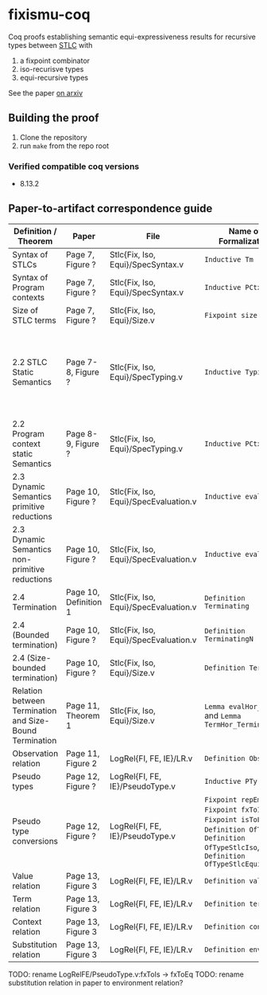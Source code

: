 # fixismu-coq
Coq proofs establishing semantic equi-expressiveness results for recursive types between [STLC] with
1. a fixpoint combinator
2. iso-recurisve types
3. equi-recursive types

See the paper [on arxiv][arxiv]

[arxiv]: https://arxiv.org/abs/2010.10859
[STLC]: https://en.wikipedia.org/wiki/Simply_typed_lambda_calculus

## Building the proof

1. Clone the repository
2. run `make` from the repo root

### Verified compatible coq versions
- 8.13.2

## Paper-to-artifact correspondence guide

| Definition / Theorem | Paper | File | Name of Formalization | Notation |
|---|---|---|---|---|
| Syntax of STLCs | Page 7, Figure ? | Stlc{Fix, Iso, Equi}/SpecSyntax.v | `Inductive Tm` |  |
| Syntax of Program contexts | Page 7, Figure ? | Stlc{Fix, Iso, Equi}/SpecSyntax.v | `Inductive PCtx` |  |
| Size of STLC terms | Page 7, Figure ? | Stlc{Fix, Iso, Equi}/Size.v | `Fixpoint size` |  |
| 2.2 STLC Static Semantics | Page 7-8, Figure ? | Stlc{Fix, Iso, Equi}/SpecTyping.v | `Inductive Typing` | `⟪  Γ `?`⊢ t : T  ⟫` where ? is either the empty string, i, or e for STLC `Fix`, `Iso`, or `Equi` respectively |
| 2.2 Program context static Semantics | Page 8-9, Figure ? | Stlc{Fix, Iso, Equi}/SpecTyping.v | `Inductive PCtxTyping` | `⟪ `?`⊢ C : Γ₀ , τ₀ → Γ , τ ⟫`, with ? as above
| 2.3 Dynamic Semantics primitive reductions | Page 10, Figure ? | Stlc{Fix, Iso, Equi}/SpecEvaluation.v | `Inductive eval₀` | `t₁ -->₀ t₂` |
| 2.3 Dynamic Semantics non-primitive reductions | Page 10, Figure ? | Stlc{Fix, Iso, Equi}/SpecEvaluation.v | `Inductive eval` | `t₁ --> t₂` |
| 2.4 Termination | Page 10, Definition 1 | Stlc{Fix, Iso, Equi}/SpecEvaluation.v | `Definition Terminating` | `t ⇓` |
| 2.4 (Bounded termination) | Page 10, Figure ? | Stlc{Fix, Iso, Equi}/SpecEvaluation.v | `Definition TerminatingN` | `t ⇓_ n` |
| 2.4 (Size-bounded termination) | Page 10, Figure ? | Stlc{Fix, Iso, Equi}/Size.v  | `Definition TermHor` |  |
| Relation between Termination and Size-Bound Termination | Page 11, Theorem 1 | Stlc{Fix, Iso, Equi}/Size.v | `Lemma evalHor_evaln` and `Lemma TermHor_TerminatingN` | |
| Observation relation | Page 11, Figure 2 | LogRel{FI, FE, IE}/LR.v | `Definition Obs` |   |
| Pseudo types | Page 12, Figure ? | LogRel{FI, FE, IE}/PseudoType.v | `Inductive PTy`
| Pseudo type conversions | Page 12, Figure ? | LogRel{FI, FE, IE}/PseudoType.v | `Fixpoint repEmul`, `Fixpoint fxToIs`, `Fixpoint isToEq`, `Definition OfType`, `Definition OfTypeStlcIso`, `Definition OfTypeStlcEqui` |
| Value relation | Page 13, Figure 3 | LogRel{FI, FE, IE}/LR.v | `Definition valrel` | 
| Term relation | Page 13, Figure 3 | LogRel{FI, FE, IE}/LR.v | `Definition termrel` | 
| Context relation | Page 13, Figure 3 | LogRel{FI, FE, IE}/LR.v | `Definition contrel` | 
| Substitution relation | Page 13, Figure 3 | LogRel{FI, FE, IE}/LR.v | `Definition envrel` |

TODO: rename LogRelFE/PseudoType.v:fxToIs -> fxToEq
TODO: rename substitution relation in paper to environment relation?

